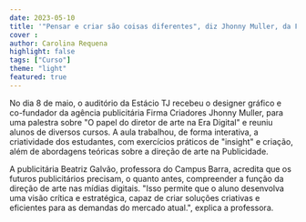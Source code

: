 ```yaml
---
date: 2023-05-10
title: '"Pensar e criar são coisas diferentes", diz Jhonny Muller, da Firma Criadores, em palestra sobre direção de arte publicitária'
cover : 
author: Carolina Requena
highlight: false
tags: ["Curso"]
theme: "light"
featured: true
---
```

No dia 8 de maio, o auditório da Estácio TJ recebeu o designer gráfico e co-fundador da agência publicitária Firma Criadores Jhonny Muller, para uma palestra sobre "O papel do diretor de arte na Era Digital" e reuniu alunos de diversos cursos. A aula trabalhou, de forma interativa, a criatividade dos estudantes, com exercícios práticos de "insight" e criação, além de abordagens teóricas sobre a direção de arte na Publicidade. 

A publicitária Beatriz Galvão, professora do Campus Barra, acredita que os futuros publicitários precisam, o quanto antes, compreender a função da direção de arte nas mídias digitais. "Isso permite que o aluno desenvolva uma visão crítica e estratégica, capaz de criar soluções criativas e eficientes para as demandas do mercado atual.", explica a professora.